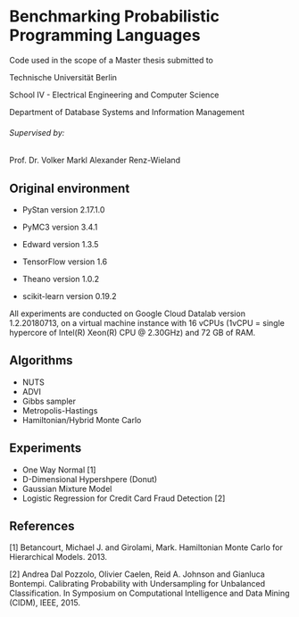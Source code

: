 # Benchmarking Probabilistic Programming Languages

Code used in the scope of a Master thesis submitted to

Technische Universität Berlin

School IV - Electrical Engineering and Computer Science

Department of Database Systems and Information Management

###### Supervised by:
Prof. Dr. Volker Markl
Alexander Renz-Wieland


## Original environment

* PyStan version 2.17.1.0
* PyMC3 version 3.4.1 
* Edward version 1.3.5

* TensorFlow version 1.6
* Theano version 1.0.2
* scikit-learn version 0.19.2

All experiments are conducted on Google Cloud Datalab version 1.2.20180713, on a virtual machine instance with 16 vCPUs (1vCPU = single hypercore of Intel(R) Xeon(R) CPU @ 2.30GHz) and 72 GB of RAM. 

## Algorithms 

* NUTS
* ADVI
* Gibbs sampler
* Metropolis-Hastings
* Hamiltonian/Hybrid Monte Carlo

## Experiments
* One Way Normal [1]
* D-Dimensional Hypershpere (Donut)
* Gaussian Mixture Model
* Logistic Regression for Credit Card Fraud Detection [2]


## References

[1] Betancourt, Michael J. and Girolami, Mark. Hamiltonian Monte Carlo for Hierarchical Models. 2013.

[2] Andrea Dal Pozzolo, Olivier Caelen, Reid A. Johnson and Gianluca Bontempi. Calibrating Probability with Undersampling for Unbalanced Classification. In Symposium on Computational Intelligence and Data Mining (CIDM), IEEE, 2015.
